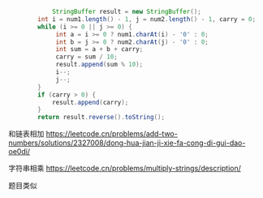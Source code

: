 ```java
			StringBuffer result = new StringBuffer();
        int i = num1.length() - 1, j = num2.length() - 1, carry = 0;
        while (i >= 0 || j >= 0) {
             int a = i >= 0 ? num1.charAt(i) - '0' : 0;
             int b = j >= 0 ? num2.charAt(j) - '0' : 0;
             int sum = a + b + carry;
             carry = sum / 10;
             result.append(sum % 10);
             i--;
             j--;
        }
        if (carry > 0) {
            result.append(carry);
        }
        return result.reverse().toString();
```



和链表相加 https://leetcode.cn/problems/add-two-numbers/solutions/2327008/dong-hua-jian-ji-xie-fa-cong-di-gui-dao-oe0di/ 

字符串相乘 https://leetcode.cn/problems/multiply-strings/description/ 

题目类似
